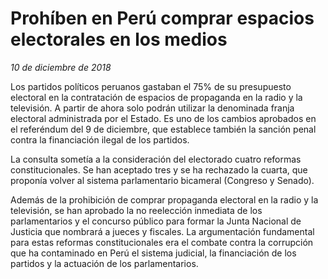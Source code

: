 # Prohíben en Perú comprar espacios electorales en los medios

*10 de diciembre de 2018*

Los partidos políticos peruanos gastaban el 75% de su presupuesto electoral en la contratación de espacios de propaganda en la radio y la televisión. A partir de ahora solo podrán utilizar la denominada franja electoral administrada por el Estado. Es uno de los cambios aprobados en el referéndum del 9 de diciembre, que establece también la sanción penal contra la financiación ilegal de los partidos.

La consulta sometía a la consideración del electorado cuatro reformas constitucionales. Se han aceptado tres y se ha rechazado la cuarta, que proponía volver al sistema parlamentario bicameral (Congreso y Senado).

Además de la prohibición de comprar propaganda electoral en la radio y la televisión, se han aprobado la no reelección inmediata de los parlamentarios y el concurso público para formar la Junta Nacional de Justicia que nombrará a jueces y fiscales. La argumentación fundamental para estas reformas constitucionales era el combate contra la corrupción que ha contaminado en Perú el sistema judicial, la financiación de los partidos y la actuación de los parlamentarios.
